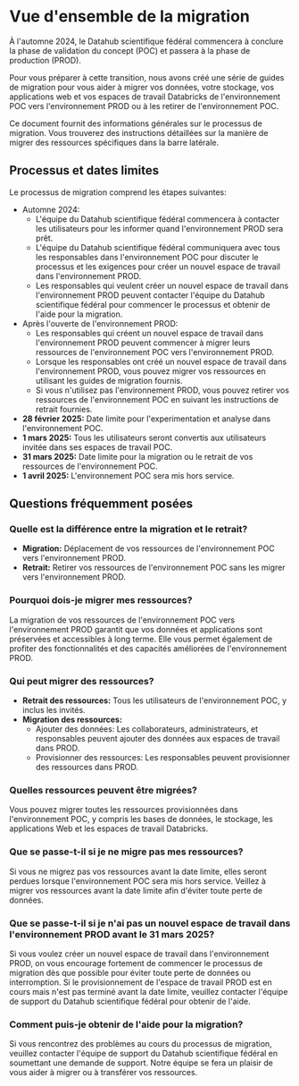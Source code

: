 # Vue d'ensemble de la migration

À l'automne 2024, le Datahub scientifique fédéral commencera à conclure la phase de validation du concept (POC) et passera à la phase de production (PROD).

Pour vous préparer à cette transition, nous avons créé une série de guides de migration pour vous aider à migrer vos données, votre stockage, vos applications web et vos espaces de travail Databricks de l'environnement POC vers l'environnement PROD ou à les retirer de l'environnement POC.

Ce document fournit des informations générales sur le processus de migration. Vous trouverez des instructions détaillées sur la manière de migrer des ressources spécifiques dans la barre latérale.

## Processus et dates limites

Le processus de migration comprend les étapes suivantes:

* Automne 2024:
    * L'équipe du Datahub scientifique fédéral commencera à contacter les utilisateurs pour les informer quand l'environnement PROD sera prêt.
    * L'équipe du Datahub scientifique fédéral communiquera avec tous les responsables dans l'environnement POC pour discuter le processus et les exigences pour créer un nouvel espace de travail dans l'environnement PROD.
    * Les responsables qui veulent créer un nouvel espace de travail dans l'environnement PROD peuvent contacter l'équipe du Datahub scientifique fédéral pour commencer le processus et obtenir de l'aide pour la migration.
* Après l'ouverte de l'environnement PROD:
    * Les responsables qui créent un nouvel espace de travail dans l'environnement PROD peuvent commencer à migrer leurs ressources de l'environnement POC vers l'environnement PROD.
    * Lorsque les responsables ont créé un nouvel espace de travail dans l'environnement PROD, vous pouvez migrer vos ressources en utilisant les guides de migration fournis.
    * Si vous n'utilisez pas l'environnement PROD, vous pouvez retirer vos ressources de l'environnement POC en suivant les instructions de retrait fournies.
* __28 février 2025:__ Date limite pour l'experimentation et analyse dans l'environnement POC.
* __1 mars 2025:__ Tous les utilisateurs seront convertis aux utilisateurs invitée dans ses espaces de travail POC.
* __31 mars 2025:__ Date limite pour la migration ou le retrait de vos ressources de l'environnement POC. 
* __1 avril 2025:__ L'environnement POC sera mis hors service.

## Questions fréquemment posées

### Quelle est la différence entre la migration et le retrait?

- **Migration:** Déplacement de vos ressources de l'environnement POC vers l'environnement PROD.
- **Retrait:** Retirer vos ressources de l'environnement POC sans les migrer vers l'environnement PROD.

### Pourquoi dois-je migrer mes ressources?

La migration de vos ressources de l'environnement POC vers l'environnement PROD garantit que vos données et applications sont préservées et accessibles à long terme. Elle vous permet également de profiter des fonctionnalités et des capacités améliorées de l'environnement PROD.

### Qui peut migrer des ressources?

* __Retrait des ressources:__ Tous les utilisateurs de l'environnement POC, y inclus les invités.
* __Migration des ressources:__
    * Ajouter des données: Les collaborateurs, administrateurs, et responsables peuvent ajouter des données aux espaces de travail dans PROD.
    * Provisionner des ressources: Les responsables peuvent provisionner des ressources dans PROD.

### Quelles ressources peuvent être migrées?

Vous pouvez migrer toutes les ressources provisionnées dans l'environnement POC, y compris les bases de données, le stockage, les applications Web et les espaces de travail Databricks.

### Que se passe-t-il si je ne migre pas mes ressources?

Si vous ne migrez pas vos ressources avant la date limite, elles seront perdues lorsque l'environnement POC sera mis hors service. Veillez à migrer vos ressources avant la date limite afin d'éviter toute perte de données.

### Que se passe-t-il si je n'ai pas un nouvel espace de travail dans l'environnement PROD avant le 31 mars 2025?

Si vous voulez créer un nouvel espace de travail dans l'environnement PROD, on vous encourage fortement de commencer le processus de migration dès que possible pour éviter toute perte de données ou interromption. Si le provisionnement de l'espace de travail PROD est en cours mais n'est pas terminé avant la date limite, veuillez contacter l'équipe de support du Datahub scientifique fédéral pour obtenir de l'aide.

### Comment puis-je obtenir de l'aide pour la migration?

Si vous rencontrez des problèmes au cours du processus de migration, veuillez contacter l'équipe de support du Datahub scientifique fédéral en soumettant une demande de support. Notre équipe se fera un plaisir de vous aider à migrer ou à transférer vos ressources.